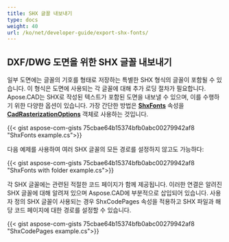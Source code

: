 ```yaml
---
title: SHX 글꼴 내보내기
type: docs
weight: 40
url: /ko/net/developer-guide/export-shx-fonts/
---
```


## **DXF/DWG 도면을 위한 SHX 글꼴 내보내기**

일부 도면에는 글꼴의 기호를 형태로 저장하는 특별한 SHX 형식의 글꼴이 포함될 수 있습니다. 이 형식은 도면에 사용되는 각 글꼴에 대해 추가 로딩 절차가 필요합니다. Apose.CAD는 SHX로 작성된 텍스트가 포함된 도면을 내보낼 수 있으며, 이를 수행하기 위한 다양한 옵션이 있습니다. 가장 간단한 방법은 
[**ShxFonts**](https://reference.aspose.com/cad/net/aspose.cad.imageoptions/cadrasterizationoptions/shxfonts/) 속성을 
[**CadRasterizationOptions**](https://reference.aspose.com/cad/net/aspose.cad.imageoptions/cadrasterizationoptions/) 객체로 사용하는 것입니다.
				

{{< gist aspose-com-gists 75cbae64b15374bfb0abc00279942af8 "ShxFonts example.cs">}}


다음 예제를 사용하여 여러 SHX 글꼴의 모든 경로를 설정하지 않고도 가능하다:

{{< gist aspose-com-gists 75cbae64b15374bfb0abc00279942af8 "ShxFonts with folder example.cs">}}
	
각 SHX 글꼴에는 관련된 적절한 코드 페이지가 함께 제공됩니다. 이러한 연결은 알려진 SHX 글꼴에 대해 알려져 있으며 Aspose.CAD에 부분적으로 삽입되어 있습니다.
사용자 정의 SHX 글꼴이 사용되는 경우 ShxCodePages 속성을 적용하고 SHX 파일과 해당 코드 페이지에 대한 경로를 설정할 수 있습니다. 
	
{{< gist aspose-com-gists 75cbae64b15374bfb0abc00279942af8 "ShxCodePages example.cs">}}
